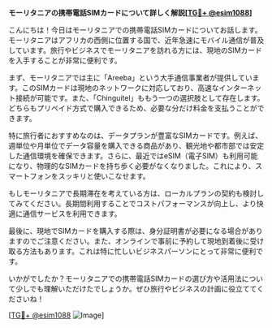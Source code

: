 **モーリタニアの携帯電話SIMカードについて詳しく解説[[TG💪+ @esim1088](https://t.me/s/esim1088)]**

こんにちは！今日はモーリタニアでの携帯電話SIMカードについてお話します。モーリタニアはアフリカの西側に位置する国で、近年急速にモバイル通信が普及しています。旅行やビジネスでモーリタニアを訪れる方には、現地のSIMカードを入手することが非常に便利です。

まず、モーリタニアでは主に「Areeba」という大手通信事業者が提供しています。このSIMカードは現地のネットワークに対応しており、高速なインターネット接続が可能です。また、「Chinguitel」ももう一つの選択肢として存在します。どちらもプリペイド方式で購入できるため、必要な分だけ料金を支払うことができます。

特に旅行者におすすめなのは、データプランが豊富なSIMカードです。例えば、週単位や月単位でデータ容量を購入できる商品があり、観光地や都市部では安定した通信環境を確保できます。さらに、最近ではeSIM（電子SIM）も利用可能になり、物理的なSIMカードを持ち歩く必要がなくなりました。これにより、スマートフォンをスッキリと使いこなせます。

もしモーリタニアで長期滞在を考えている方は、ローカルプランの契約も検討してみてください。長期間利用することでコストパフォーマンスが向上し、より快適に通信サービスを利用できます。

最後に、現地でSIMカードを購入する際は、身分証明書が必要になる場合がありますのでご注意ください。また、オンラインで事前に予約して現地到着後に受け取る方法もあります。これは特に忙しいビジネスパーソンにとって非常に便利です。

いかがでしたか？モーリタニアでの携帯電話SIMカードの選び方や活用法について少しでも理解いただけたでしょうか。ぜひ旅行やビジネスの計画に役立ててくださいね！

[[TG💪+ @esim1088](https://t.me/s/esim1088) ![Image](https://i.postimg.cc/Y0z9fWf4/image.png)]